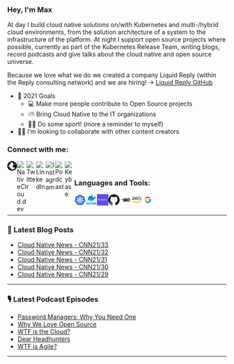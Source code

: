 ### Hey, I'm Max

At day I build cloud native solutions on/with Kubernetes and multi-/hybrid cloud environments, from the solution architecture of a system to the infrastructure of the platform. At night I support open source projects where possible, currently as part of the Kubernetes Release Team, writing blogs, record podcasts and give talks about the cloud native and open source universe. 

Because we love what we do we created a company Liquid Reply (within the Reply consulting network) and we are hiring! -> [Liquid Reply GitHub](https://github.com/Liquid-Reply/we-are-hiring)

- 🥇 2021 Goals
    - 💻 Make more people contribute to Open Source projects
    - ⛅️ Bring Cloud Native to the IT organizations
    - 🚣‍♀️ Do some sport! (more a reminder to myself)
- 👨‍🎨 I’m looking to collaborate with other content creators

### Connect with me:

[<img align="left" alt="max.koerbaecher.com" width="22px" src="https://raw.githubusercontent.com/iconic/open-iconic/master/svg/globe.svg" />][website]
[<img align="left" alt="NativeCloud.dev" width="22px" src="https://cdn.jsdelivr.net/npm/simple-icons@3.4.0/icons/rss.svg" />][blog]
[<img align="left" alt="Twitter" width="22px" src="https://cdn.jsdelivr.net/npm/simple-icons@v3/icons/twitter.svg" />][twitter]
[<img align="left" alt="LinkedIn" width="22px" src="https://cdn.jsdelivr.net/npm/simple-icons@v3/icons/linkedin.svg" />][linkedin]
[<img align="left" alt="Instagram" width="22px" src="https://cdn.jsdelivr.net/npm/simple-icons@v3/icons/instagram.svg" />][instagram]
[<img align="left" alt="Podcast" width="22px" src="https://cdn.jsdelivr.net/npm/simple-icons@3.4.0/icons/anchor.svg" />][podcast]
[<img align="left" alt="Keybase" width="22px" src="https://cdn.jsdelivr.net/npm/simple-icons@3.4.0/icons/keybase.svg" />][keybase]

<br />

### Languages and Tools:
<img align="left" alt="Kubernetes" width="26px" src="https://raw.githubusercontent.com/github/explore/80688e429a7d4ef2fca1e82350fe8e3517d3494d/topics/kubernetes/kubernetes.png" />
<img align="left" alt="Docker" width="26px" src="https://raw.githubusercontent.com/github/explore/80688e429a7d4ef2fca1e82350fe8e3517d3494d/topics/docker/docker.png" />
<img align="left" alt="Terraform" width="26px" src="https://raw.githubusercontent.com/github/explore/80688e429a7d4ef2fca1e82350fe8e3517d3494d/topics/terraform/terraform.png" />
<img align="left" alt="GitHub" width="26px" src="https://raw.githubusercontent.com/github/explore/78df643247d429f6cc873026c0622819ad797942/topics/github/github.png" />
<img align="left" alt="GO" width="26px" src="https://raw.githubusercontent.com/github/explore/80688e429a7d4ef2fca1e82350fe8e3517d3494d/topics/go/go.png" />
<img align="left" alt="AWS" width="26px" src="https://raw.githubusercontent.com/github/explore/fbceb94436312b6dacde68d122a5b9c7d11f9524/topics/aws/aws.png" />
<img align="left" alt="GCP" width="26px" src="https://raw.githubusercontent.com/github/explore/80688e429a7d4ef2fca1e82350fe8e3517d3494d/topics/google/google.png" />

<br />
<br />

---

### 📕 Latest Blog Posts
<!-- BLOG-POST-LIST:START -->
- [Cloud Native News - CNN21/33](https://blog.nativecloud.dev/cnn-2021-33/)
- [Cloud Native News - CNN21/32](https://blog.nativecloud.dev/cnn-2021-32/)
- [Cloud Native News - CNN21/31](https://blog.nativecloud.dev/cnn-2021-31/)
- [Cloud Native News - CNN21/30](https://blog.nativecloud.dev/cnn-2021-30/)
- [Cloud Native News - CNN21/29](https://blog.nativecloud.dev/cnn-2021-29/)
<!-- BLOG-POST-LIST:END -->

---

### 🎙 Latest Podcast Episodes
<!-- PODCAST:START -->
- [Password Managers: Why You Need One](https://anchor.fm/unwyred/episodes/Password-Managers-Why-You-Need-One-epd7ak)
- [Why We Love Open Source](https://anchor.fm/unwyred/episodes/Why-We-Love-Open-Source-en02on)
- [WTF is the Cloud?](https://anchor.fm/unwyred/episodes/WTF-is-the-Cloud-elrg9i)
- [Dear Headhunters](https://anchor.fm/unwyred/episodes/Dear-Headhunters-ekjdrv)
- [WTF is Agile?](https://anchor.fm/unwyred/episodes/WTF-is-Agile-ek0l1m)
<!-- PODCAST:END -->
---

[website]: https://max.koerbaecher.io
[twitter]: https://twitter.com/mkoerbi
[instagram]: https://instagram.com/alpinetechmax
[linkedin]: https://linkedin.com/in/maxkoerbaecher
[blog]: https://nativecloud.dev
[podcast]: https://unwyred.eu
[keybase]: https://keybase.io/mkorbi
